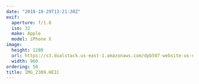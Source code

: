 ```yaml
---
date: "2018-10-29T13:21:30Z"
exif:
  aperture: f/1.8
  iso: 32
  make: Apple
  model: iPhone X
image:
  height: 1280
  url: https://s3.dualstack.us-east-1.amazonaws.com/dpb587-website-us-east-1/asset/gallery/2018-europe-trip/564154f2-dd46-da47-c2c7-2158be704fad~1280.jpg
  width: 960
ordering: 50
title: IMG_2309.HEIC
---
```

